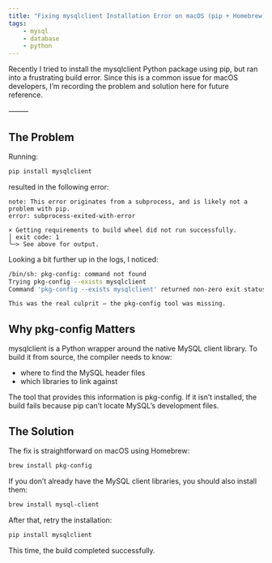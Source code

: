 ```yaml
---
title: "Fixing mysqlclient Installation Error on macOS (pip + Homebrew)"
tags: 
    - mysql
    - database
    - python
---
```


Recently I tried to install the mysqlclient Python package using pip, but ran into a frustrating build error. Since this is a common issue for macOS developers, I’m recording the problem and solution here for future reference.

⸻
## The Problem

Running:

```bash
pip install mysqlclient
```

resulted in the following error:

```plaintext
note: This error originates from a subprocess, and is likely not a problem with pip.
error: subprocess-exited-with-error

× Getting requirements to build wheel did not run successfully.
│ exit code: 1
╰─> See above for output.
```

Looking a bit further up in the logs, I noticed:

```bash
/bin/sh: pkg-config: command not found
Trying pkg-config --exists mysqlclient
Command 'pkg-config --exists mysqlclient' returned non-zero exit status 127.

This was the real culprit — the pkg-config tool was missing.
```


## Why pkg-config Matters

mysqlclient is a Python wrapper around the native MySQL client library. To build it from source, the compiler needs to know:

- where to find the MySQL header files
- which libraries to link against

The tool that provides this information is pkg-config. If it isn’t installed, the build fails because pip can’t locate MySQL’s development files.


## The Solution

The fix is straightforward on macOS using Homebrew:

```bash
brew install pkg-config
```

If you don’t already have the MySQL client libraries, you should also install them:

```bash
brew install mysql-client
```

After that, retry the installation:

```bash
pip install mysqlclient
```

This time, the build completed successfully.

